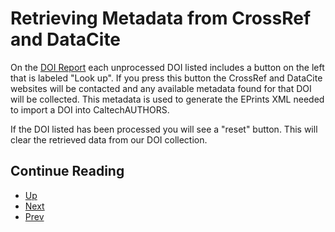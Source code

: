 Retrieving Metadata from CrossRef and DataCite
==============================================

On the [DOI Report](../list) each unprocessed DOI listed includes
a button on the left that is labeled "Look up". If you press this
button the CrossRef and DataCite websites will be contacted and
any available metadata found for that DOI will be collected. This
metadata is used to generate the EPrints XML needed to import
a DOI into CaltechAUTHORS.

If the DOI listed has been processed you will see a "reset" button.
This will clear the retrieved data from our DOI collection. 

<div class="paging">

Continue Reading
----------------

- [Up](./ "Table of Contents")
- [Next](reports.html "Reports")
- [Prev](submissions.html "DOI EMail submissions")

</div>
